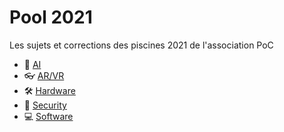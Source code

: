 # Pool 2021

Les sujets et corrections des piscines 2021 de l'association PoC

- 🧠 [AI](./ai/)
- 👓 [AR/VR](./ar_vr/)
- 🛠️ [Hardware](./hardware/)
- 🔑 [Security](./Security/)
- 💻 [Software](./software/)
